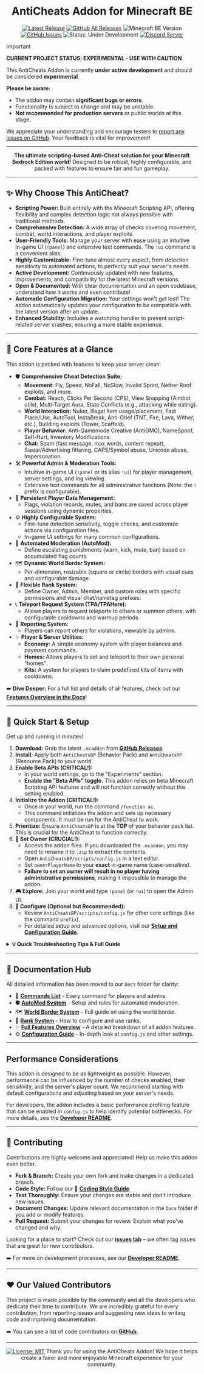 <div align="center">

# AntiCheats Addon for Minecraft BE

</div>

<div align="center">

[![Latest Release](https://img.shields.io/github/v/release/SjnExe/AntiCheats?label=latest%20version&display_name=tag&sort=semver&style=for-the-badge)](https://github.com/SjnExe/AntiCheats/releases/latest)
[![GitHub All Releases](https://img.shields.io/github/downloads/SjnExe/AntiCheats/total?style=for-the-badge)](https://github.com/SjnExe/AntiCheats/releases)
![Minecraft BE Version](https://img.shields.io/badge/Minecraft_BE-1.21.90%2B-brightgreen?style=for-the-badge&logo=minecraft)
[![GitHub Issues](https://img.shields.io/github/issues/SjnExe/AntiCheats?style=for-the-badge&logo=github)](https://github.com/SjnExe/AntiCheats/issues)
![Status: Under Development](https://img.shields.io/badge/Status-Under%20Development-orange?style=for-the-badge)
[![Discord Server](https://img.shields.io/discord/633296555650318346?style=for-the-badge&logo=discord&logoColor=white&label=Discord&color=7289DA)](https://discord.gg/SMUHUnGyyz)

</div>

> [!IMPORTANT]
> **CURRENT PROJECT STATUS: EXPERIMENTAL - USE WITH CAUTION**
>
> This AntiCheats Addon is currently **under active development** and should be considered **experimental**.
>
> **Please be aware:**
>
> - The addon may contain **significant bugs or errors**.
> - Functionality is subject to change and may be unstable.
> - **Not recommended for production servers** or public worlds at this stage.
>
> We appreciate your understanding and encourage testers to [report any issues on GitHub](https://github.com/SjnExe/AntiCheats/issues). Your feedback is vital for improvement!

---

<div align="center">

**The ultimate scripting-based Anti-Cheat solution for your Minecraft Bedrock Edition world!**
Designed to be robust, highly configurable, and packed with features to ensure fair and fun gameplay.

</div>

---

## ✨ Why Choose This AntiCheat?

- **Scripting Power:** Built entirely with the Minecraft Scripting API, offering flexibility and complex detection logic not always possible with traditional methods.
- **Comprehensive Detection:** A wide array of checks covering movement, combat, world interactions, and player exploits.
- **User-Friendly Tools:** Manage your server with ease using an intuitive in-game UI (`!panel`) and extensive text commands. The `!ui` command is a convenient alias.
- **Highly Customizable:** Fine-tune almost every aspect, from detection sensitivity to automated actions, to perfectly suit your server's needs.
- **Active Development:** Continuously updated with new features, improvements, and compatibility for the latest Minecraft versions.
- **Open & Documented:** With clear documentation and an open codebase, understand how it works and even contribute!
- **Automatic Configuration Migration:** Your settings won't get lost! The addon automatically updates your configuration to be compatible with the latest version after an update.
- **Enhanced Stability:** Includes a watchdog handler to prevent script-related server crashes, ensuring a more stable experience.

---

## 🌟 Core Features at a Glance

This addon is packed with features to keep your server clean:

- 🛡️ **Comprehensive Cheat Detection Suite:**
  - **Movement:** Fly, Speed, NoFall, NoSlow, Invalid Sprint, Nether Roof exploits, and more.
  - **Combat:** Reach, Clicks Per Second (CPS), View Snapping (Aimbot utils), Multi-Target Aura, State Conflicts (e.g., attacking while eating).
  - **World Interaction:** Nuker, Illegal Item usage/placement, Fast Place/Use, AutoTool, InstaBreak, Anti-Grief (TNT, Fire, Lava, Wither, etc.), Building exploits (Tower, Scaffold).
  - **Player Behavior:** Anti-Gamemode Creative (AntiGMC), NameSpoof, Self-Hurt, Inventory Modifications.
  - **Chat:** Spam (fast message, max words, content repeat), Swear/Advertising filtering, CAPS/Symbol abuse, Unicode abuse, Impersonation.
- 🛠️ **Powerful Admin & Moderation Tools:**
  - Intuitive in-game UI (`!panel` or its alias `!ui`) for player management, server settings, and log viewing.
  - Extensive text commands for all administrative functions (Note: the `!` prefix is configurable).
- 💾 **Persistent Player Data Management:**
  - Flags, violation records, mutes, and bans are saved across player sessions using dynamic properties.
- ⚙️ **Highly Configurable System:**
  - Fine-tune detection sensitivity, toggle checks, and customize actions via configuration files.
  - In-game UI settings for many common configurations.
- 🤖 **Automated Moderation (AutoMod):**
  - Define escalating punishments (warn, kick, mute, ban) based on accumulated flag counts.
- 🗺️ **Dynamic World Border System:**
  - Per-dimension, resizable (square or circle) borders with visual cues and configurable damage.
- 🏅 **Flexible Rank System:**
  - Define Owner, Admin, Member, and custom roles with specific permissions and visual chat/nametag prefixes.
- 📞 **Teleport Request System (TPA/TPAHere):**
  - Allows players to request teleports to others or summon others, with configurable cooldowns and warmup periods.
- 📝 **Reporting System:**
  - Players can report others for violations, viewable by admins.
- ✨ **Player & Server Utilities:**
  - **Economy:** A simple economy system with player balances and payment commands.
  - **Homes:** Allows players to set and teleport to their own personal "homes".
  - **Kits:** A system for players to claim predefined kits of items with cooldowns.

➡️ **Dive Deeper:** For a full list and details of all features, check out our [**Features Overview in the Docs**](Docs/FeaturesOverview.md)!

---

## 🚀 Quick Start & Setup

Get up and running in minutes!

1. **Download:** Grab the latest `.mcaddon` from [**GitHub Releases**](https://github.com/SjnExe/AntiCheats/releases).
2. **Install:** Apply both `AntiCheatsBP` (Behavior Pack) and `AntiCheatsRP` (Resource Pack) to your world.
3. **Enable Beta APIs (CRITICAL!):**
   - In your world settings, go to the "Experiments" section.
   - **Enable the "Beta APIs" toggle.** This addon relies on beta Minecraft Scripting API features and will not function correctly without this setting enabled.
4. **Initialize the Addon (CRITICAL!):**
   - Once in your world, run the command `/function ac`.
   - This command initializes the addon and sets up necessary components. It must be run for the AntiCheat to work.
5. **Prioritize:** Ensure `AntiCheatsBP` is at the **TOP** of your behavior pack list. This is crucial for the AntiCheat to function correctly.
6. **👑 Set Owner (CRUCIAL!):**
   - Access the addon files. If you downloaded the `.mcaddon`, you may need to rename it to `.zip` to extract the contents.
   - Open `AntiCheatsBP/scripts/config.js` in a text editor.
   - Set `ownerPlayerName` to your **exact** in-game name (case-sensitive).
   - **Failure to set an owner will result in no player having administrative permissions**, making it impossible to manage the addon.
7. **🎮 Explore:** Join your world and type `!panel` (or `!ui`) to open the Admin UI.
8. **🔧 Configure (Optional but Recommended):**
   - Review `AntiCheatsBP/scripts/config.js` for other core settings (like the command `prefix`).
   - For detailed setup and advanced options, visit our [**Setup and Configuration Guide**](Docs/ConfigurationGuide.md).

<details>
<summary><strong>💡 Quick Troubleshooting Tips & Full Guide</strong></summary>

Common quick checks:

- **Enable "Beta APIs":** Make sure the "Beta APIs" experimental toggle is ON in your world settings. This addon requires it.
- Ensure `AntiCheatsBP` is at the very top of your behavior packs.
- Verify your `ownerPlayerName` in `config.js` is exact (case-sensitive).
- Check Minecraft version compatibility (see badge above).
- Test for conflicts with other addons, especially those modifying player behavior.

➡️ For a comprehensive guide, see our [**Troubleshooting Guide**](Docs/Troubleshooting.md).

If problems persist after checking the guide, please [report an issue](https://github.com/SjnExe/AntiCheats/issues)!

</details>

---

## 📖 Documentation Hub

All detailed information has been moved to our `Docs` folder for clarity:

- 📜 [**Commands List**](Docs/Commands.md) - Every command for players and admins.
- 🛡️ [**AutoMod System**](Docs/AutoModDetails.md) - Setup and rules for automated moderation.
- 🗺️ [**World Border System**](Docs/WorldBorderDetails.md) - Full guide on using the world border.
- 🏅 [**Rank System**](Docs/RankSystem.md) - How to configure and use ranks.
- ✨ [**Full Features Overview**](Docs/FeaturesOverview.md) - A detailed breakdown of all addon features.
- ⚙️ [**Configuration Guide**](Docs/ConfigurationGuide.md) - In-depth look at `config.js` and other settings.

---

## Performance Considerations

This addon is designed to be as lightweight as possible. However, performance can be influenced by the number of checks enabled, their sensitivity, and the server's player count. We recommend starting with default configurations and adjusting based on your server's needs.

For developers, the addon includes a basic performance profiling feature that can be enabled in `config.js` to help identify potential bottlenecks. For more details, see the [**Developer README**](Dev/README.md).

---

## 🤝 Contributing

Contributions are highly welcome and appreciated! Help us make this addon even better.

- **Fork & Branch:** Create your own fork and make changes in a dedicated branch.
- **Code Style:** Follow our 📄 [**Coding Style Guide**](Dev/CodingStyle.md).
- **Test Thoroughly:** Ensure your changes are stable and don't introduce new issues.
- **Document Changes:** Update relevant documentation in the `Docs` folder if you add or modify features.
- **Pull Request:** Submit your changes for review. Explain what you've changed and why.

Looking for a place to start? Check out our [**issues tab**](https://github.com/SjnExe/AntiCheats/issues) – we often tag issues that are great for new contributors.

➡️ For more on development processes, see our [**Developer README**](Dev/README.md).

---

## ❤️ Our Valued Contributors

This project is made possible by the community and all the developers who dedicate their time to contribute. We are incredibly grateful for every contribution, from reporting issues and suggesting new ideas to writing code and improving documentation.

➡️ You can see a list of code contributors on [**GitHub**](https://github.com/SjnExe/AntiCheats/graphs/contributors).

---

<div align="center">

[![License: MIT](https://img.shields.io/badge/License-MIT-yellow?style=for-the-badge)](LICENSE)
Thank you for using the AntiCheats Addon!
We hope it helps create a fairer and more enjoyable Minecraft experience for your community.

</div>
